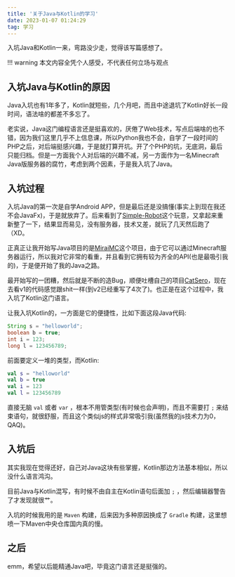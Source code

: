 ```yaml
---
title: '关于Java与Kotlin的学习'
date: 2023-01-07 01:24:29
tag: 学习
---
```

入坑Java和Kotlin一来，弯路没少走，觉得该写篇感想了。

!!! warning
    本文内容全凭个人感受，不代表任何立场与观点

## 入坑Java与Kotlin的原因

Java入坑也有1年多了，Kotlin就短些，几个月吧，而且中途退坑了Kotlin好长一段时间，语法啥的都差不多忘了。

老实说，Java这门编程语言还是挺喜欢的，厌倦了Web技术，写点后端啥的也不错，因为我们这里几乎不上信息课，所以Python我也不会，自学了一段时间的PHP之后，对后端挺感兴趣，于是就打算开坑。开了个PHP的坑，无底洞，最后只能归档。但是一方面我个人对后端的兴趣不减，另一方面作为一名Minecraft Java版服务器的腐竹，考虑到两个因素，于是我入坑了Java。

## 入坑过程

入坑Java的第一次是自学Android APP，但是最后还是没搞懂(事实上到现在我还不会JavaFx)，于是就放弃了。后来看到了[Simple-Robot](https://simbot.forte.love/)这个玩意，又拿起来重新整了一下，结果显而易见，没有服务器，技术又差，就玩了几天然后跑了（XD。

正真正让我开始写Java项目的是[MiraiMC](https://github.com/DreamVoid/MiraiMC)这个项目，由于它可以通过Minecraft服务器运行，所以我对它非常的看重，并且看到它拥有较为齐全的API(也是最吸引我的)，于是便开始了我的Java之路。

最开始写的一团糟，然后就是不断的造Bug，顺便吐槽自己的项目[CatSero](https://github.com/XiaMoHuaHuo-CN/CatSero)，现在去看v1的代码感觉跟shit一样(到v2已经重写了4次了)。也正是在这个过程中，我入坑了Kotlin这门语言。

让我入坑Kotlin的，一方面是它的便捷性，比如下面这段Java代码:
```java
String s = "helloworld";
boolean b = true;
int i = 123;
long l = 123456789;
```
前面要定义一堆的类型，而Kotlin:
```kotlin
val s = "helloworld"
val b = true
val i = 123
val l = 123456789
```
直接无脑 `val` 或者 `var` ，根本不用管类型(有时候也会声明)，而且不需要打 `;` 来结束语句，就很舒服，而且这个类似js的样式非常吸引我(虽然我的js技术力为0，QAQ)。

## 入坑后

其实我现在觉得还好，自己对Java这块有些掌握，Kotlin那边方法基本相似，所以没什么语言鸿沟。

目前Java与Kotlin混写，有时候不由自主在Kotlin语句后面加 `;` ，然后编辑器警告了才发现就很艹。

入坑的时候我用的是 `Maven` 构建，后来因为多种原因换成了 `Gradle` 构建，这里想喷一下Maven中央仓库国内真的慢。

## 之后

emm，希望以后能精通Java吧，毕竟这门语言还是挺强的。